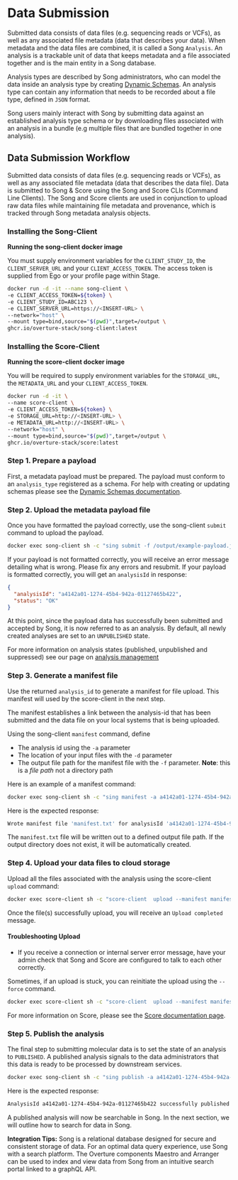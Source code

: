 # Data Submission

Submitted data consists of data files (e.g. sequencing reads or VCFs), as well as any associated file metadata (data that describes your data).  When metadata and the data files are combined, it is called a Song `Analysis`.  An analysis is a trackable unit of data that keeps metadata and a file associated together and is the main entity in a Song database. 

Analysis types are described by Song administrators, who can model the data inside an analysis type by creating <a href="/documentation/song/user-guide/schema" target="_blank" rel="noopener noreferrer">Dynamic Schemas</a>.  An analysis type can contain any information that needs to be recorded about a file type, defined in `JSON` format. 

Song users mainly interact with Song by submitting data against an established analysis type schema or by downloading files associated with an analysis in a bundle (e.g multiple files that are bundled together in one analysis).  

## Data Submission Workflow

Submitted data consists of data files (e.g. sequencing reads or VCFs), as well as any associated file metadata (data that describes the data file). Data is submitted to Song & Score using the Song and Score CLIs (Command Line Clients). The Song and Score clients are used in conjunction to upload raw data files while maintaining file metadata and provenance, which is tracked through Song metadata analysis objects.

### Installing the Song-Client

**Running the song-client docker image**

You must supply environment variables for the `CLIENT_STUDY_ID`, the `CLIENT_SERVER_URL` and your `CLIENT_ACCESS_TOKEN`. The access token is supplied from Ego or your profile page within Stage.

```bash
docker run -d -it --name song-client \
-e CLIENT_ACCESS_TOKEN=${token} \
-e CLIENT_STUDY_ID=ABC123 \
-e CLIENT_SERVER_URL=https://<INSERT-URL> \
--network="host" \
--mount type=bind,source="$(pwd)",target=/output \
ghcr.io/overture-stack/song-client:latest
```

### Installing the Score-Client

**Running the score-client docker image**

You will be required to supply environment variables for the `STORAGE_URL`, the `METADATA_URL` and your `CLIENT_ACCESS_TOKEN`.

```bash
docker run -d -it \
--name score-client \
-e CLIENT_ACCESS_TOKEN=${token} \
-e STORAGE_URL=http://<INSERT-URL> \
-e METADATA_URL=http://<INSERT-URL> \
--network="host" \
--mount type=bind,source="$(pwd)",target=/output \
ghcr.io/overture-stack/score:latest
```

### Step 1. Prepare a payload

First, a metadata payload must be prepared. The payload must conform to an `analysis_type` registered as a schema. For help with creating or updating schemas please see the <a href="/documentation/song/admin/schemas/" target="_blank" rel="noopener noreferrer">Dynamic Schemas documentation</a>.

### Step 2. Upload the metadata payload file

Once you have formatted the payload correctly, use the song-client `submit` command to upload the payload.

```bash
docker exec song-client sh -c "sing submit -f /output/example-payload.json"
```

If your payload is not formatted correctly, you will receive an error message detailing what is wrong. Please fix any errors and resubmit. If your payload is formatted correctly, you will get an `analysisId` in response:

```json
{
  "analysisId": "a4142a01-1274-45b4-942a-01127465b422",
  "status": "OK"
}
```

At this point, since the payload data has successfully been submitted and accepted by Song, it is now referred to as an analysis. By default, all newly created analyses are set to an `UNPUBLISHED` state.

For more information on analysis states (published, unpublished and suppressed) see our page on [analysis management](./05-analysis-management.md)

### Step 3. Generate a manifest file

Use the returned `analysis_id` to generate a manifest for file upload. This manifest will used by the score-client in the next step.

The manifest establishes a link between the analysis-id that has been submitted and the data file on your local systems that is being uploaded.

Using the song-client `manifest` command, define

- The analysis id using the `-a` parameter
- The location of your input files with the `-d` parameter
- The output file path for the manifest file with the `-f` parameter. **Note**: this is a _file path_ not a directory path

Here is an example of a manifest command:

```bash
docker exec song-client sh -c "sing manifest -a a4142a01-1274-45b4-942a-01127465b422 -f /some/output/dir/manifest.txt  -d /submitting/file/directory"
```

Here is the expected response:

```bash
Wrote manifest file 'manifest.txt' for analysisId 'a4142a01-1274-45b4-942a-01127465b422'
```

The `manifest.txt` file will be written out to a defined output file path. If the output directory does not exist, it will be automatically created.

### Step 4. Upload your data files to cloud storage

Upload all the files associated with the analysis using the score-client `upload` command:

```bash
docker exec score-client sh -c "score-client  upload --manifest manifest.txt"
```

Once the file(s) successfully upload, you will receive an `Upload completed` message.

#### Troubleshooting Upload

- If you receive a connection or internal server error message, have your admin check that Song and Score are configured to talk to each other correctly.

Sometimes, if an upload is stuck, you can reinitiate the upload using the `--force` command.

```bash
docker exec score-client sh -c "score-client  upload --manifest manifest.txt --force "
```

For more information on Score, please see the <a href="/documentation/score" target="_blank" rel="noopener noreferrer">Score documentation page</a>.

### Step 5. Publish the analysis

The final step to submitting molecular data is to set the state of an analysis to `PUBLISHED`. A published analysis signals to the data administrators that this data is ready to be processed by downstream services.

```bash
docker exec song-client sh -c "sing publish -a a4142a01-1274-45b4-942a-01127465b422"
```

Here is the expected response:

```bash
AnalysisId a4142a01-1274-45b4-942a-01127465b422 successfully published
```

A published analysis will now be searchable in Song. In the next section, we will outline how to search for data in Song.

**Integration Tips:** Song is a relational database designed for secure and consistent storage of data. For an optimal data query experience, use Song with a search platform. The Overture components Maestro and Arranger can be used to index and view data from Song from an intuitive search portal linked to a graphQL API.
